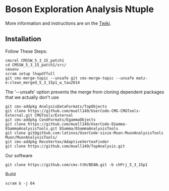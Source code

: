 # Boson Exploration Analysis Ntuple

More information and instructions are on the [Twiki](https://twiki.cern.ch/twiki/bin/viewauth/CMS/TTbarHiggs).

## Installation
Follow These Steps:

    cmsrel CMSSW_5_3_15_patch1
    cd CMSSW_5_3_15_patch1/src/
    cmsenv
    scram setup lhapdffull
    git cms-merge-topic --unsafe git cms-merge-topic --unsafe matz-e:clean_merged_5_3_15p1_w_tau2014

The '--unsafe' option prevents the merge from cloning dependent packages that we actually don't use

    git cms-addpkg AnalysisDataFormats/TopObjects 
    git clone https://github.com/muell149/UserCode-CMG-CMGTools-External.git CMGTools/External
    git cms-addpkg CondFormats/EgammaObjects
    git clone https://github.com/muell149/UserCode-EGamma-EGammaAnalysisTools.git EGamma/EGammaAnalysisTools
    git clone git@github.com:latinos/UserCode-sixie-Muon-MuonAnalysisTools Muon/MuonAnalysisTools/
    git cms-addpkg RecoVertex/AdaptiveVertexFinder
    git clone https://github.com/muell149/TopAnalysis.git

Our software
    
    git clone https://github.com/cms-ttH/BEAN.git -b chPrj_5_3_15p1

Build

    scram b -j 64
